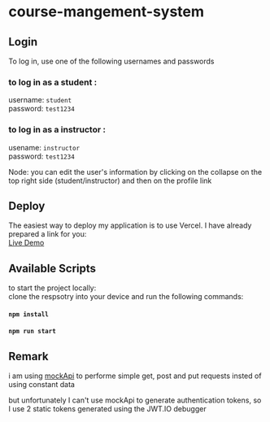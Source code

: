 # course-mangement-system

## Login

To log in, use one of the following usernames and passwords

### to log in as a student :

username: `student` <br/>
password: `test1234`

### to log in as a instructor :

usename: `instructor` <br/>
password: `test1234`

Node: you can edit the user's information by clicking on the collapse on the top right side (student/instructor) and then on the profile link

## Deploy

The easiest way to deploy my application is to use Vercel. I have already prepared a link for you: <br/>
[Live Demo](http://course-mangement-system.vercel.app/)

## Available Scripts

to start the project locally: <br/>
clone the respsotry into your device and run the following commands:

#### `npm install`

#### `npm run start`

## Remark

i am using [mockApi](https://mockapi.io/) to performe simple get, post and put requests insted of using constant data <br/>

but unfortunately I can't use mockApi to generate authentication tokens, so I use 2 static tokens generated using the JWT.IO debugger
